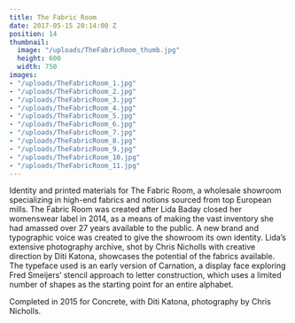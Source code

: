 ```yaml
---
title: The Fabric Room
date: 2017-05-15 20:14:00 Z
position: 14
thumbnail:
  image: "/uploads/TheFabricRoom_thumb.jpg"
  height: 600
  width: 750
images:
- "/uploads/TheFabricRoom_1.jpg"
- "/uploads/TheFabricRoom_2.jpg"
- "/uploads/TheFabricRoom_3.jpg"
- "/uploads/TheFabricRoom_4.jpg"
- "/uploads/TheFabricRoom_5.jpg"
- "/uploads/TheFabricRoom_6.jpg"
- "/uploads/TheFabricRoom_7.jpg"
- "/uploads/TheFabricRoom_8.jpg"
- "/uploads/TheFabricRoom_9.jpg"
- "/uploads/TheFabricRoom_10.jpg"
- "/uploads/TheFabricRoom_11.jpg"
---
```


Identity and printed materials for The Fabric Room, a wholesale showroom specializing in high-end fabrics and notions sourced from top European mills. The Fabric Room was created after Lida Baday closed her womenswear label in 2014, as a means of making the vast inventory she had amassed over 27 years available to the public. A new brand and typographic voice was created to give the showroom its own identity. Lida’s extensive photography archive, shot by Chris Nicholls with creative direction by Diti Katona, showcases the potential of the fabrics available. The typeface used is an early version of Carnation, a display face exploring Fred Smeijers’ stencil approach to letter construction, which uses a limited number of shapes as the starting point for an entire alphabet. 

Completed in 2015 for Concrete, with Diti Katona, photography by Chris Nicholls.